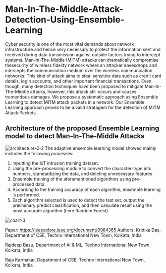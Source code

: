 # Man-In-The-Middle-Attack-Detection-Using-Ensemble-Learning
Cyber security is one of the most vital demands about network infrastructure and hence very necessary to protect the information sent and received during data transmission against outside factors trying to intercept systems. Man-In-The-Middle (MITM) attacks can dramatically compromise thesecurity of wireless fidelity network where an attacker eavesdrops and intercepts the communication medium over the wireless communication networks. This kind of attack aims to steal sensitive data such as credit card details, login accounts, and other important financial transactions. Even though, many detection techniques have been proposed to mitigate Man-In-The-Middle attacks, however, this attack still occurs and causes tremendous damages. We propose a systematic approach using Ensemble Learning to detect MITM attack packets in a network. Our Ensemble Learning approach proves to be a valid stratagem for the detection of MITM Attack Packets.

## Architecture of the proposed Ensemble Learning model to detect Man-In-The-Middle Attacks
![architecture-2-2](https://user-images.githubusercontent.com/91937177/211618549-2c4d5383-9d3f-42d3-b591-a2e700a6eaa1.png)
The adaptive ensemble learning model showed mainly includes the following processes:
1) Inputting the IoT intrusion training dataset.
2) Using the pre-processing module to convert the character-type into numbers, standardizing the data, and deleting unnecessary features.
3) Ensemble training of the aforementioned algorithms using pre-processed data.
4) According to the training accuracy of each algorithm, ensemble learning is performed.
5) Each algorithm selected is used to detect the test set, output the preliminary predict classification, and then calculate result using the most accurate algorithm (here Random Forest).

![chart-3](https://user-images.githubusercontent.com/91937177/211621146-a25aa87d-d4bf-40a1-9bc7-7f850adb8def.png)

Paper: https://ieeexplore.ieee.org/document/9984365
Authors: 
Krittika Das, Department of CSE, Techno International New Town, Kolkata, India

Rajdeep Basu, Department of AI & ML, Techno International New Town, Kolkata, India

Raja Karmakar, Department of CSE, Techno International New Town, Kolkata, India
